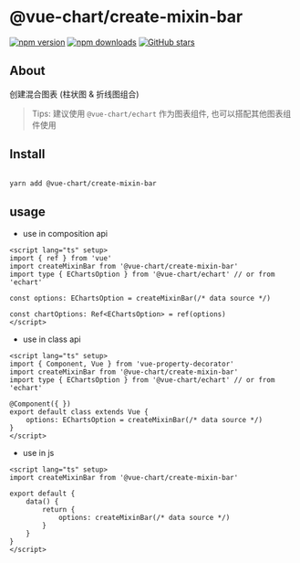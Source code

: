 # @vue-chart/create-mixin-bar

[![npm version](https://badge.fury.io/js/%40vue-chart%2Fcreate-mixin-bar.svg)](https://www.npmjs.com/package/@vue-chart/create-mixin-bar)
[![npm downloads](https://img.shields.io/npm/dm/%40vue-chart%2Fcreate-mixin-bar.svg?style=flat)](https://www.npmjs.com/package/@vue-chart/create-mixin-bar)
[![GitHub stars](https://img.shields.io/github/stars/halo951/vue-chart?style=social&label=@vue-chart/echart)](https://github.com/halo951/vue-chart/tree/master/packages/create-mixin-bar)

## About

创建混合图表 (柱状图 & 折线图组合)

> Tips: 建议使用 `@vue-chart/echart` 作为图表组件, 也可以搭配其他图表组件使用

## Install

```bash

yarn add @vue-chart/create-mixin-bar

```

## usage

- use in composition api

```vue
<script lang="ts" setup>
import { ref } from 'vue'
import createMixinBar from '@vue-chart/create-mixin-bar'
import type { EChartsOption } from '@vue-chart/echart' // or from 'echart'

const options: EChartsOption = createMixinBar(/* data source */)

const chartOptions: Ref<EChartsOption> = ref(options)
</script>
```

- use in class api

```vue
<script lang="ts" setup>
import { Component, Vue } from 'vue-property-decorator'
import createMixinBar from '@vue-chart/create-mixin-bar'
import type { EChartsOption } from '@vue-chart/echart' // or from 'echart'

@Component({ })
export default class extends Vue {
    options: EChartsOption = createMixinBar(/* data source */)
}
</script>
```

- use in js

```vue
<script lang="ts" setup>
import createMixinBar from '@vue-chart/create-mixin-bar'

export default {
    data() {
        return {
            options: createMixinBar(/* data source */)
        }
    }
}
</script>
```